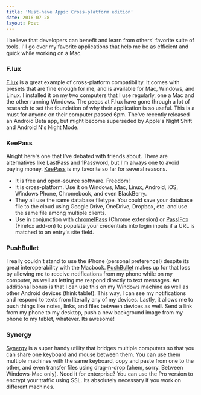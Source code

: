 ```yaml
---
title: 'Must-have Apps: Cross-platform edition'
date: 2016-07-28
layout: Post
---
```


I believe that developers can benefit and learn from others' favorite suite of tools. I'll go over my favorite applications that help me be as efficient and quick while working on a Mac.

### F.lux

[F.lux](https://justgetflux.com/) is a great example of cross-platform compatibility. It comes with presets that are fine enough for me, and is available for Mac, Windows, and Linux. I installed it on my two computers that I use regularly, one a Mac and the other running Windows. The peeps at F.lux have gone through a lot of research to set the foundation of why their application is so useful. This is a must for anyone on their computer passed 6pm.
The've recently released an Android Beta app, but might become superseded by Apple's Night Shift and Android N's Night Mode.

### KeePass

Alright here's one that I've debated with friends about. There are alternatives like LastPass and 1Password, but I'm always one to avoid paying money. [KeePass](http://keepass.info/) is my favorite so far for several reasons.

- It is free and open-source software. Freedom!
- It is cross-platform. Use it on Windows, Mac, Linux, Android, iOS, Windows Phone, Chromebook, and even BlackBerry.
- They all use the same database filetype. You could save your database file to the cloud using Google Drive, OneDrive, Dropbox, etc. and use the same file among multiple clients.
- Use in conjunction with [chromeIPass](https://chrome.google.com/webstore/detail/chromeipass/ompiailgknfdndiefoaoiligalphfdae?hl=en) (Chrome extension) or [PassIFox](https://addons.mozilla.org/en-us/firefox/addon/passifox/) (Firefox add-on) to populate your credentials into login inputs if a URL is matched to an entry's site field.

### PushBullet

I really couldn't stand to use the iPhone (personal preference!) despite its great interoperability with the Macbook. [PushBullet](https://www.pushbullet.com/) makes up for that loss by allowing me to receive notifications from my phone while on my computer, as well as letting me respond directly to text messages. An additional bonus is that I can use this on my Windows machine as well as other Android devices (think tablet). This way, I can see my notifications and respond to texts from literally any of my devices. Lastly, it allows me to push things like notes, links, and files between devices as well. Send a link from my phone to my desktop, push a new background image from my phone to my tablet, whatever. Its awesome!

### Synergy

[Synergy](http://synergy-project.org/) is a super handy utility that bridges multiple computers so that you can share one keyboard and mouse between them. You can use them multiple machines with the same keyboard, copy and paste from one to the other, and even transfer files using drag-n-drop (ahem, sorry. Between Windows-Mac only). Need it for enterprise? You can use the Pro version to encrypt your traffic using SSL. Its absolutely necessary if you work on different machines.